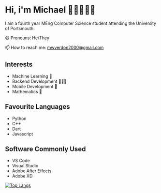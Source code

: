 
# Hi, i'm Michael 😵‍💫🚶‍♂️🥶

I am a fourth year MEng Computer Science student attending the University of Portsmouth.

😄 Pronouns: He/They

📫 How to reach me: mwverdon2000@gmail.com

## Interests

- Machine Learning 🧠
- Backend Development 👨🏻‍💻
- Mobile Development 📱
- Mathematics 🧮

## Favourite Languages

- Python
- C++
- Dart
- Javascript

## Software Commonly Used

- VS Code
- Visual Studio
- Adobe After Effects
- Adobe XD

[![Top Langs](https://github-readme-stats.vercel.app/api/top-langs/?username=MichaelVerdon&layout=compact&theme=dark)](https://github.com/anuraghazra/github-readme-stats)

<!--
**MichaelVerdon/MichaelVerdon** is a ✨ _special_ ✨ repository because its `README.md` (this file) appears on your GitHub profile.

Here are some ideas to get you started:

- 🔭 I’m currently working on ...
- 🌱 I’m currently learning ...
- 👯 I’m looking to collaborate on ...
- 🤔 I’m looking for help with ...
- 💬 Ask me about ...
- 📫 How to reach me: ...
- 😄 Pronouns: ...
- ⚡ Fun fact: ...
-->
